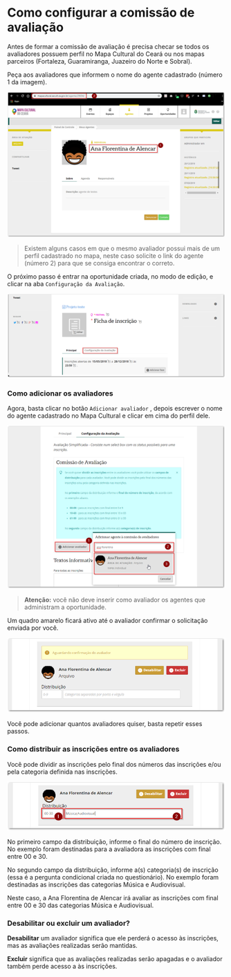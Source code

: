 # Como configurar a comissão de avaliação

Antes de formar a comissão de avaliação é precisa checar se todos os avaliadores possuem perfil no Mapa Cultural do Ceará ou nos mapas parceiros \(Fortaleza, Guaramiranga, Juazeiro do Norte e Sobral\).

Peça aos avaliadores que informem o nome do agente cadastrado \(número 1 da imagem\).

![1 - campo do nome social \| 2 - link do perfil do agente cadastrado.](../.gitbook/assets/como-adicionar-a-comissao-de-avaliacao-01.png)

> Existem alguns casos em que o mesmo avaliador possui mais de um perfil cadastrado no mapa, neste caso solicite o link do agente \(número 2\) para que se consiga encontrar o  correto.

O próximo passo é entrar na oportunidade criada, no modo de edição, e clicar na aba `Configuração da Avaliação`.

![Campo de configura&#xE7;&#xE3;o da avalia&#xE7;&#xE3;o.](../.gitbook/assets/como-adicionar-a-comissao-de-avaliacao-02.png)

### Como adicionar os avaliadores

Agora, basta clicar no botão `Adicionar avaliador` , depois escrever o nome do agente cadastrado no Mapa Cultural e clicar em cima do perfil dele. 

![1 - bot&#xE3;o adicionar avaliador \| 2 - inserir o nome do avaliador \| 3 - selecionar o avaliador.](../.gitbook/assets/como-adicionar-a-comissao-de-avaliacao-03.png)

> **Atenção:** você não deve inserir como avaliador os agentes que administram a oportunidade.

Um quadro amarelo ficará ativo até o avaliador confirmar o solicitação enviada por você.

![Mensagem sobre o aguardo da confirma&#xE7;&#xE3;o do avaliador.](../.gitbook/assets/como-adicionar-a-comissao-de-avaliacao-04.png)

Você pode adicionar quantos avaliadores quiser, basta repetir esses passos.

### Como distribuir as inscrições entre os avaliadores

Você pode dividir as inscrições pelo final dos números das inscrições e/ou pela categoria definida nas inscrições.


![1 - campo da distribui&#xE7;&#xE3;o num&#xE9;rica \| 2 - campo da distribui&#xE7;&#xE3;o por categoria.](../.gitbook/assets/como-adicionar-a-comissao-de-avaliacao-05.png)

No primeiro campo da distribuição, informe o final do número de inscrição. No exemplo foram destinadas para a avaliadora as inscrições com final entre 00 e 30.

No segundo campo da distribuição, informe a\(s\) categoria\(s\) de inscrição \(essa é a pergunta condicional criada no questionário\). No exemplo foram destinadas as inscrições das categorias Música e Audiovisual.

Neste caso, a Ana Florentina de Alencar irá avaliar as inscrições com final entre 00 e 30 das categorias Música e Audiovisual.

### Desabilitar ou excluir um avaliador?

**Desabilitar** um avaliador significa que ele perderá o acesso às inscrições, mas as avaliações realizadas serão mantidas.

**Excluir** significa que as avaliações realizadas serão apagadas e o avaliador também perde acesso a às inscrições.


